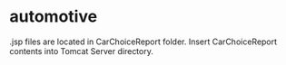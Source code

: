 # automotive
.jsp files are located in CarChoiceReport folder. 
Insert CarChoiceReport contents into Tomcat Server directory.
